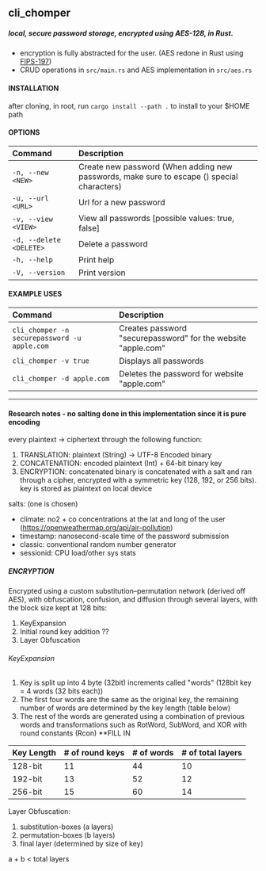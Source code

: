 
## cli_chomper
##### local, secure password storage, encrypted using AES-128, in Rust.
- encryption is fully abstracted for the user. (AES redone in Rust using [FIPS-197](https://nvlpubs.nist.gov/nistpubs/FIPS/NIST.FIPS.197-upd1.pdf))
- CRUD operations in `src/main.rs` and AES implementation in `src/aes.rs`

#### INSTALLATION
after cloning, in root, run `cargo install --path .` to install to your $HOME path

#### OPTIONS
| Command | Description |
| :------ | :--- |
|`-n, --new <NEW>`   |     Create new password (When adding new passwords, make sure to escape (\) special characters) |
|`-u, --url <URL>`   |     Url for a new password |
|`-v, --view <VIEW>`   |   View all passwords [possible values: true, false] |
|`-d, --delete <DELETE>` | Delete a password | 
|`-h, --help`       |      Print help |
|`-V, --version`   |       Print version |

#### EXAMPLE USES
| Command | Description |
| :------ | :--- |
| `cli_chomper -n securepassword -u apple.com` | Creates password "securepassword" for the website "apple.com" |
| `cli_chomper -v true` | Displays all passwords |
| `cli_chomper -d apple.com` | Deletes the password for website "apple.com" |

---


#### Research notes - no salting done in this implementation since it is pure encoding

every plaintext -> ciphertext through the following function:

1. TRANSLATION: plaintext (String) -> UTF-8 Encoded binary
2. CONCATENATION: encoded plaintext (Int) + 64-bit binary key
3. ENCRYPTION: concatenated binary is concatenated with a salt and ran through a cipher, encrypted with a symmetric key (128, 192, or 256 bits). key is stored as plaintext on local device

salts: (one is chosen)
- climate: no2 + co concentrations at the lat and long of the user (https://openweathermap.org/api/air-pollution)
- timestamp: nanosecond-scale time of the password submission
- classic: conventional random number generator
- sessionid: CPU load/other sys stats

##### ENCRYPTION
Encrypted using a custom substitution–permutation network (derived off AES), with obfuscation, confusion, and diffusion through several layers, with the block size kept at 128 bits:

1. KeyExpansion
2. Initial round key addition ??
3. Layer Obfuscation

###### KeyExpansion
1. Key is split up into 4 byte (32bit) increments called "words" (128bit key = 4 words (32 bits each))
2. The first four words are the same as the original key, the remaining number of words are determined by the key length (table below)
3. The rest of the words are generated using a combination of previous words and transformations such as RotWord, SubWord, and XOR with round constants (Rcon) **FILL IN


| Key Length | # of round keys | # of words | # of total layers |
| :------ | :--- | :--- | :--- |
| 128-bit | 11 | 44 | 10 |
| 192-bit | 13 | 52 | 12 |
| 256-bit | 15 | 60 | 14 |

Layer Obfuscation:
1. substitution-boxes (a layers)
2. permutation-boxes (b layers)
3. final layer (determined by size of key)

a + b < total layers
